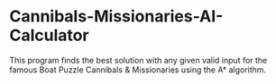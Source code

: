 # Cannibals-Missionaries-AI-Calculator
This program finds the best solution with any given valid input for the famous Boat Puzzle Cannibals &amp; Missionaries using the A* algorithm.
